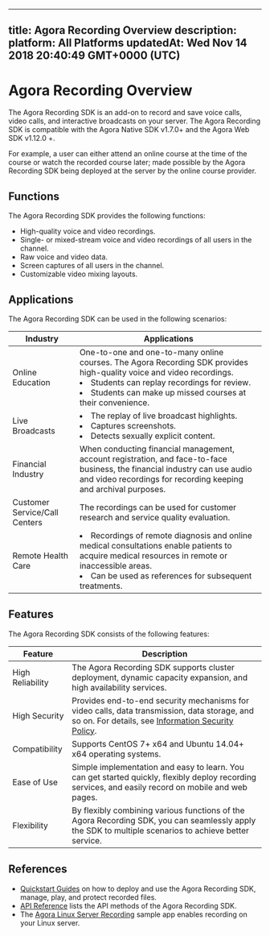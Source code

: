 
---
title: Agora Recording Overview
description: 
platform: All Platforms
updatedAt: Wed Nov 14 2018 20:40:49 GMT+0000 (UTC)
---
# Agora Recording Overview
The Agora Recording SDK is an add-on to record and save voice calls, video calls, and interactive broadcasts on your server. The Agora Recording SDK is compatible with the Agora Native SDK v1.7.0+ and the Agora Web SDK v1.12.0 +.

For example, a user can either attend an online course at the time of the course or watch the recorded course later; made possible by the Agora Recording SDK being deployed at the server by the online course provider.

## Functions

The Agora Recording SDK provides the following functions:

- High-quality voice and video recordings.
- Single- or mixed-stream voice and video recordings of all users in the channel.
- Raw voice and video data.
- Screen captures of all users in the channel.
- Customizable video mixing layouts.

## Applications

The Agora Recording SDK can be used in the following scenarios:

| Industry                      | Applications                                                 |
| ----------------------------- | ------------------------------------------------------------ |
| Online Education              | One-to-one and one-to-many online courses. The Agora Recording SDK provides high-quality voice and video recordings. <li>Students can replay recordings for review.<li>Students can make up missed courses at their convenience. |
| Live Broadcasts               | <li>The replay of live broadcast highlights.<li>Captures screenshots.<li>Detects sexually explicit content. |
| Financial Industry            | When conducting financial management, account registration, and face-to-face business, the financial industry can use audio and video recordings for recording keeping and archival purposes. |
| Customer Service/Call Centers | The recordings can be used for customer research and service quality evaluation. |
| Remote Health Care            | <li>Recordings of remote diagnosis and online medical consultations enable patients to acquire medical resources in remote or inaccessible areas. <li> Can be used as references for subsequent treatments. |

## Features

The Agora Recording SDK consists of the following features:

| Feature          | Description                                                  |
| ---------------- | ------------------------------------------------------------ |
| High Reliability | The Agora Recording SDK supports cluster deployment, dynamic capacity expansion, and high availability services. |
| High Security    | Provides end-to-end security mechanisms for video calls, data transmission, data storage, and so on. For details, see [Information Security Policy](../../en/Agora%20Platform/security.md). |
| Compatibility    | Supports CentOS 7+ x64 and Ubuntu 14.04+ x64 operating systems. |
| Ease of Use      | Simple implementation and easy to learn. You can get started quickly, flexibly deploy recording services, and easily record on mobile and web pages. |
| Flexibility      | By flexibly combining various functions of the Agora Recording SDK, you can seamlessly apply the SDK to multiple scenarios to achieve better service. |

## References

- [Quickstart Guides](../../en/Quickstart%20Guide/recording_voice_video.md) on how to deploy and use the Agora Recording SDK, manage, play, and protect recorded files.
- [API Reference](../../en/API%20Reference/recording_cpp.md) lists the API methods of the Agora Recording SDK.
- The [Agora Linux Server Recording](https://github.com/AgoraIO/Basic-Recording/tree/master/Agora-LinuxServer-Recording) sample app enables recording on your Linux server.
